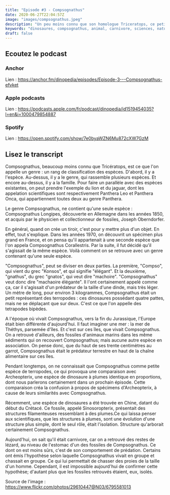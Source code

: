 ```yaml
---
title: "Episode #3 - Compsognathus"
date: 2020-06-27T22:04:57Z
image: "images/compsognathus.jpeg"
description: "Un peu moins connu que son homologue Triceratops, ce petit dinosaure était néanmoins au sommet de la chaine alimentaire de son écosystème. Encore une espèce (ou plutôt un genre), fascinant. Parlons-en."
keywords: "dinosaures, compsognathus, animal, carnivore, sciences, naturelle, podcast, apple, anchor, spotify"
draft: false
---
```


## Ecoutez le podcast

### Anchor

Lien : https://anchor.fm/dinopedia/episodes/Episode-3---Compsognathus-efvket

### Apple podcasts

Lien : https://podcasts.apple.com/fr/podcast/dinopedia/id1519454035?l=en&i=1000479854887

### Spotify

Lien : https://open.spotify.com/show/7e0byaWZN6Mu872cXW7GzM

## Lisez le transcript

Compsognathus, beaucoup moins connu que Tricératops, est ce que l'on appelle un genre : un rang de classification des espèces. D'abord, il y a l'espèce. Au-dessus, il y a le genre, qui rassemble plusieurs espèces. Et encore au-dessus, il y a la famille. Pour faire un parallèle avec des espèces existantes, on peut prendre l'exemple du lion et du jaguar, dont les appelation scientifiques sont respectivement Panthera Leo et Panthera Onca, qui appartiennent toutes deux au genre Panthera.

Le genre Compsognathus, ne contient qu'une seule espèce : Compsognathus Longipes, découverte en Allemagne dans les années 1850, et acquis par le physicien et collectionneur de fossiles, Joseph Oberndorfer.

En général, quand on crée un tiroir, c'est pour y mettre plus d'un objet. En effet, tout s'explique. Dans les années 1970, on découvrit un spécimen plus grand en France, et on pensa qu'il appartenait à une seconde espèce que l'on appela Compsognathus Corallestris. Par la suite, il fut décidé qu'il s'agissait de la même espèce. Voilà comment on se retrouve avec un genre contenant qu'une seule espèce.

"Compsognathus", peut se diviser en deux parties. La première, "Compso", qui vient du grec "Konsos", et qui signifie "élégant". Et la deuxième, "gnathus", du grec "gnatos", qui veut dire "machoire". "Compsognathus" veut donc dire "machaoire élégante". Il l'ont certainement appelé comme ça, car il s'agissait d'un prédateur de la taille  d'une dinde, mais très léger. Un mètre de long, pour environ 3 kilogrammes, Compsognathus était un petit représentant des terropodes : ces dinosaures possédant quatre pattes, mais ne se déplaçant que sur deux. C'est ce que l'on appelle des tetrapodes bipèdes.

A l'époque où vivait Compsognathus, vers la fin du Jurassique, l'Europe était bien différente d'aujourd'hui. Il faut imaginer une mer : la mer de Théthys, parsemée d'îles. Et c'est sur ces îles, que vivait Compsognathus. On a retrouvé d'ailleurs, des fossiles d'animaux marins dans les même sédiments qui on recouvert Compsognathus; mais aucune autre espèce en association. On pense donc, que du haut de ses trente centimètres au garrot, Compsognathus était le prédateur terrestre en haut de la chaîne alimentaire sur ces îles.

Pendant longtemps, on ne connaissait que Compsognathus comme petite espèce de terropodes, ce qui provoqua une comparaison avec Archeopterix, une espèce de dinosaure à plumes identique en proportions, dont nous parlerons certainement dans un prochain épisode. Cette comparaison créa la confusion à propos de spécimens d'Archeopterix, à cause de leurs similarités avec Compsognathus.

Récemment, une espèce de dinosaures a été trouvée en Chine, datant du début du Crétacé. Ce fossile, appelé Sinosoropterix, présentait des structures filamenteuses ressemblant à des plumes.Ce qui laissa penser aux scientifiques, que les structures à plumes, sont une évolution d'une structure plus simple, dont le seul rôle, était l'isolation. Structure qu'arborait certainement Compsognathus.

Aujourd'hui, on sait qu'il était carnivore, car on a retrouvé des restes de lézard, au niveau de l'estomac d'un des fossiles de Compsognathus. Ce dont on est moins sûrs, c'est de son comportement de prédation. Certains ont émis l'hypothèse selon laquelle Compsognathus vivait en groupe et chassait en groupe. Ce qui lui permettait de chasser des proies de la taille d'un homme. Cependant, il est impossible aujourd'hui de confirmer cette hypothèse; d'autant plus que les fossiles retrouvés étaient, eux, isolés.

Source de l'image : https://www.flickr.com/photos/29610447@N03/6795581013
